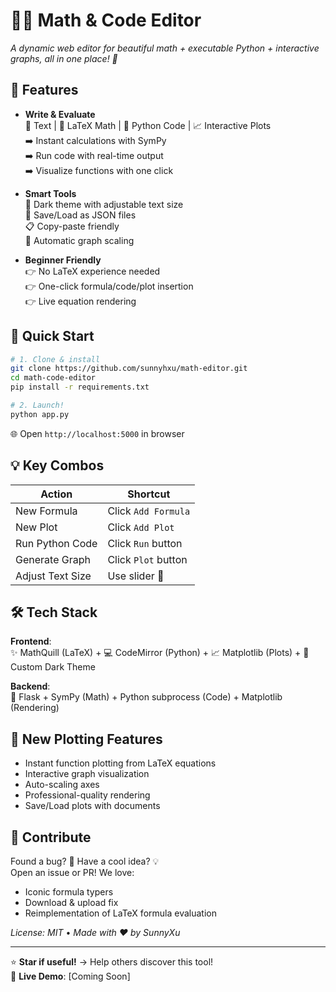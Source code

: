 # 📐✨ Math & Code Editor 

_A dynamic web editor for beautiful math + executable Python + interactive graphs, all in one place! 🚀_

## 🎯 Features

- **Write & Evaluate**  
  📝 Text | 🔢 LaTeX Math | 🐍 Python Code | 📈 Interactive Plots  
  ➡️ Instant calculations with SymPy  
  ➡️ Run code with real-time output  
  ➡️ Visualize functions with one click  

- **Smart Tools**  
  🎨 Dark theme with adjustable text size  
  💾 Save/Load as JSON files  
  📋 Copy-paste friendly  
  📏 Automatic graph scaling  

- **Beginner Friendly**  
  👉 No LaTeX experience needed  
  👉 One-click formula/code/plot insertion  
  👉 Live equation rendering  

## 🚀 Quick Start

```bash
# 1. Clone & install
git clone https://github.com/sunnyhxu/math-editor.git
cd math-code-editor
pip install -r requirements.txt

# 2. Launch!
python app.py
```

🌐 Open `http://localhost:5000` in browser

## 💡 Key Combos

| Action                | Shortcut          |
|-----------------------|-------------------|
| New Formula           | Click `Add Formula` |
| New Plot              | Click `Add Plot`  |
| Run Python Code       | Click `Run` button  |
| Generate Graph        | Click `Plot` button |
| Adjust Text Size      | Use slider 📏     |

## 🛠️ Tech Stack

**Frontend**:  
✨ MathQuill (LaTeX) + 💻 CodeMirror (Python) + 📈 Matplotlib (Plots) + 🎨 Custom Dark Theme  

**Backend**:  
🐍 Flask + SymPy (Math) + Python subprocess (Code) + Matplotlib (Rendering)  

## 🌟 New Plotting Features
- Instant function plotting from LaTeX equations
- Interactive graph visualization
- Auto-scaling axes
- Professional-quality rendering
- Save/Load plots with documents

## 🤝 Contribute

Found a bug? 🐛 Have a cool idea? 💡  
Open an issue or PR! We love:  
- Iconic formula typers
- Download & upload fix  
- Reimplementation of LaTeX formula evaluation

_License: MIT_ • _Made with ❤️ by SunnyXu_  

---

⭐ **Star if useful!** → Help others discover this tool!  
🔗 **Live Demo**: [Coming Soon]